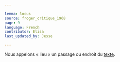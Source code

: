 ```yaml
---

lemma: locus
source: froger_critique_1968
page: 9
language: French
contributor: Elisa
last_updated_by: Jesse

---
```

Nous appelons « lieu » un passage ou endroit du [texte](text.html).
